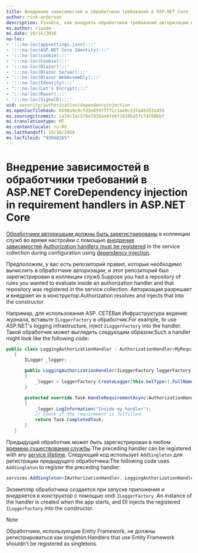 ```yaml
---
title: Внедрение зависимостей в обработчики требований в ASP.NET Core
author: rick-anderson
description: Узнайте, как внедрять обработчики требований авторизации в приложение ASP.NET Core с помощью внедрения зависимостей.
ms.author: riande
ms.date: 10/14/2016
no-loc:
- ':::no-loc(appsettings.json):::'
- ':::no-loc(ASP.NET Core Identity):::'
- ':::no-loc(cookie):::'
- ':::no-loc(Cookie):::'
- ':::no-loc(Blazor):::'
- ':::no-loc(Blazor Server):::'
- ':::no-loc(Blazor WebAssembly):::'
- ':::no-loc(Identity):::'
- ":::no-loc(Let's Encrypt):::"
- ':::no-loc(Razor):::'
- ':::no-loc(SignalR):::'
uid: security/authorization/dependencyinjection
ms.openlocfilehash: 6598a9c9cfd1e6597fffcc1aa0c53fa493532458
ms.sourcegitcommit: ca34c1ac578e7d3daa0febf1810ba5fc74f60bbf
ms.translationtype: MT
ms.contentlocale: ru-RU
ms.lasthandoff: 10/30/2020
ms.locfileid: "93060265"
---
```

# <a name="dependency-injection-in-requirement-handlers-in-aspnet-core"></a><span data-ttu-id="6338c-103">Внедрение зависимостей в обработчики требований в ASP.NET Core</span><span class="sxs-lookup"><span data-stu-id="6338c-103">Dependency injection in requirement handlers in ASP.NET Core</span></span>

<a name="security-authorization-di"></a>

<span data-ttu-id="6338c-104">[Обработчики авторизации должны быть зарегистрированы](xref:security/authorization/policies#handler-registration) в коллекции служб во время настройки с помощью [внедрения зависимостей](xref:fundamentals/dependency-injection).</span><span class="sxs-lookup"><span data-stu-id="6338c-104">[Authorization handlers must be registered](xref:security/authorization/policies#handler-registration) in the service collection during configuration using [dependency injection](xref:fundamentals/dependency-injection).</span></span>

<span data-ttu-id="6338c-105">Предположим, у вас есть репозиторий правил, которые необходимо вычислить в обработчике авторизации, и этот репозиторий был зарегистрирован в коллекции служб.</span><span class="sxs-lookup"><span data-stu-id="6338c-105">Suppose you had a repository of rules you wanted to evaluate inside an authorization handler and that repository was registered in the service collection.</span></span> <span data-ttu-id="6338c-106">Авторизация разрешает и внедряет их в конструктор.</span><span class="sxs-lookup"><span data-stu-id="6338c-106">Authorization resolves and injects that into the constructor.</span></span>

<span data-ttu-id="6338c-107">Например, для использования ASP. СЕТЕВая Инфраструктура ведения журнала, вставьте `ILoggerFactory` в обработчик.</span><span class="sxs-lookup"><span data-stu-id="6338c-107">For example, to use ASP.NET's logging infrastructure, inject `ILoggerFactory` into the handler.</span></span> <span data-ttu-id="6338c-108">Такой обработчик может выглядеть следующим образом:</span><span class="sxs-lookup"><span data-stu-id="6338c-108">Such a handler might look like the following code:</span></span>

```csharp
public class LoggingAuthorizationHandler : AuthorizationHandler<MyRequirement>
   {
       ILogger _logger;

       public LoggingAuthorizationHandler(ILoggerFactory loggerFactory)
       {
           _logger = loggerFactory.CreateLogger(this.GetType().FullName);
       }

       protected override Task HandleRequirementAsync(AuthorizationHandlerContext context, MyRequirement requirement)
       {
           _logger.LogInformation("Inside my handler");
           // Check if the requirement is fulfilled.
           return Task.CompletedTask;
       }
   }
   ```

<span data-ttu-id="6338c-109">Предыдущий обработчик может быть зарегистрирован в любом [времени существования службы](/dotnet/core/extensions/dependency-injection#service-lifetimes).</span><span class="sxs-lookup"><span data-stu-id="6338c-109">The preceding handler can be registered with any [service lifetime](/dotnet/core/extensions/dependency-injection#service-lifetimes).</span></span> <span data-ttu-id="6338c-110">Следующий код использует `AddSingleton` для регистрации предыдущего обработчика:</span><span class="sxs-lookup"><span data-stu-id="6338c-110">The following code uses `AddSingleton` to register the preceding handler:</span></span>

```csharp
services.AddSingleton<IAuthorizationHandler, LoggingAuthorizationHandler>();
```

<span data-ttu-id="6338c-111">Экземпляр обработчика создается при запуске приложения и внедряется в конструктор с помощью ondi `ILoggerFactory` .</span><span class="sxs-lookup"><span data-stu-id="6338c-111">An instance of the handler is created when the app starts, and DI injects the registered `ILoggerFactory` into the constructor.</span></span>

> [!NOTE]
> <span data-ttu-id="6338c-112">Обработчики, использующие Entity Framework, не должны регистрироваться как singleton.</span><span class="sxs-lookup"><span data-stu-id="6338c-112">Handlers that use Entity Framework shouldn't be registered as singletons.</span></span>
